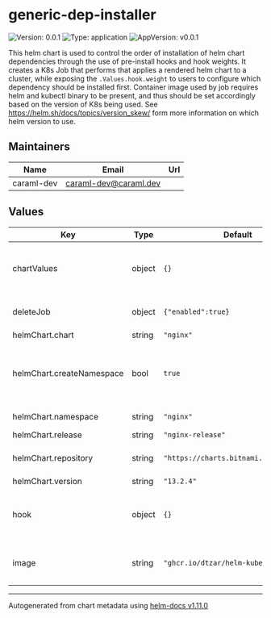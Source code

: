 # generic-dep-installer

![Version: 0.0.1](https://img.shields.io/badge/Version-0.0.1-informational?style=flat-square) ![Type: application](https://img.shields.io/badge/Type-application-informational?style=flat-square) ![AppVersion: v0.0.1](https://img.shields.io/badge/AppVersion-v0.0.1-informational?style=flat-square)

This helm chart is used to control the order of installation of helm chart dependencies through the use of pre-install hooks and hook weights.
It creates a K8s Job that performs that applies a rendered helm chart to a cluster, while exposing the `.Values.hook.weight` to users to configure which dependency should be installed first.
Container image used by job requires helm and kubectl binary to be present, and thus should be set accordingly based on the version of K8s being used. See https://helm.sh/docs/topics/version_skew/ form
more information on which helm version to use.

## Maintainers

| Name | Email | Url |
| ---- | ------ | --- |
| caraml-dev | <caraml-dev@caraml.dev> |  |

## Values

| Key | Type | Default | Description |
|-----|------|---------|-------------|
| chartValues | object | `{}` | Place all chart values (values.yaml) under this field |
| deleteJob | object | `{"enabled":true}` | Create delete job when helm uninstall is run |
| helmChart.chart | string | `"nginx"` | Chart name |
| helmChart.createNamespace | bool | `true` | Set to true to create namespace before installing helm chart |
| helmChart.namespace | string | `"nginx"` | release namespace |
| helmChart.release | string | `"nginx-release"` | release name |
| helmChart.repository | string | `"https://charts.bitnami.com/bitnami"` | repository of helm chart to install |
| helmChart.version | string | `"13.2.4"` | Chart version |
| hook | object | `{}` | Set helm hook parameters, currently only supports weight |
| image | string | `"ghcr.io/dtzar/helm-kubectl:3.9.4"` | Image used to for installer/delete job |

----------------------------------------------
Autogenerated from chart metadata using [helm-docs v1.11.0](https://github.com/norwoodj/helm-docs/releases/v1.11.0)
